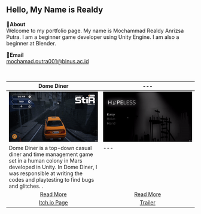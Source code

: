 Hello, My Name is Realdy
---
**📌About** <br>
Welcome to my portfolio page. My name is Mochammad Realdy Anrizsa Putra. I am a beginner game developer using Unity Engine. I am also a beginner at Blender.

**📩Email** <br>
mochamad.putra001@binus.ac.id

<br>

<table width="100%">
  <thead>
    <tr>
      <th width="50%" align="center"><a>Dome Diner </a></th> <!--tittle-->
      <th width="50%" align="center"><a>---</a></th> <!--tittle-->
    </tr>
  </thead>
  <tbody>
    <tr>
      <td align="center">
        <img src="https://github.com/KXLVXN7/KXLVXN7/blob/main/gif/pstir.gif" alt="1" style="width:100%;height:auto;">
      </td>
      <td align="center">
        <img src="https://github.com/KXLVXN7/KXLVXN7/blob/main/gif/hpless_1.gif" alt="2" style="width:100%;height:auto;">
      </td>
    </tr>
    <tr>
      <td valign="text-top">Dome Diner is a top-down casual diner and time management game set in a human colony in Mars developed in Unity. 
        In Dome Diner, I was responsible at writing the codes and playtesting to find bugs and glitches.
.</td> <!--desc-->
      <td valign="text-top">---</td> <!--desc-->
    </tr>
    <tr>
      <td align="center"><a href="https://github.com/Kreiglist/Dome-Diner">Read More</a></td> <!--link1-->
      <td align="center"><a href="https://u2studio.itch.io/hopeless">Read More</a></td> <!--link2-->
    </tr>
    <tr>
      <td align="center"><a href="https://kreiglist.itch.io/dome-diner">Itch.io Page</a></td> <!--link1-->
      <td align="center"><a href="https://www.youtube.com/watch?v=MXbSJmlWlX0">Trailer</a></td> <!--link2-->
    </tr>
  </tbody>
</table>


<br>
